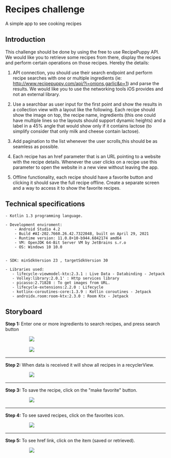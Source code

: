 # Recipes challenge
A simple app to see cooking recipes

##  Introduction
This challenge should be done by using the free to use RecipePuppy API. We would like you to retrieve some recipes from there, display the recipes and perform certain operations on those recipes. Hereby the details:

1. API connection, you should use their search endpoint and perform recipe searches with one or multiple ingredients (ie: http://www.recipepuppy.com/api/?i=onions,garlic&p=1) and parse the results. We would like you to use the networking tools iOS provides and not an external library.

2. Use a searchbar as user input for the first point and show the results in a collection view with a layout like the following. Each recipe should show the image on top, the recipe name, ingredients (this one could have multiple lines so the layouts should support dynamic heights) and a label in a 45% angle that would show only if it contains lactose (to simplify consider that only milk and cheese contain lactose).

3. Add pagination to the list whenever the user scrolls,this should be as seamless as possible.

4. Each recipe has an href parameter that is an URL pointing to a website with the recipe details. Whenever the user clicks on a recipe use this parameter to open the website in a new view without leaving the app.

5. Offline functionality, each recipe should have a favorite button and clicking it should save the full recipe offline. Create a separate screen and a way to access it to show the favorite recipes.

## Technical specifications


	- Kotlin 1.3 programming language.
	
	- Development enviroment:
	    - Android Studio 4.2
	    - Build #AI-202.7660.26.42.7322048, built on April 29, 2021
        - Runtime version: 11.0.8+10-b944.6842174 amd64
        - VM: OpenJDK 64-Bit Server VM by JetBrains s.r.o
        - OS: Windows 10 10.0
        
		
	- SDK: minSdkVersion 23 , targetSdkVersion 30
	
	- Libraries used:
       - lifecycle-viewmodel-ktx:2.3.1 : Live Data - Databinding - Jetpack 
       - Volley:library:2.0.1' : Http services library
       - picasso:2.71828 : To get images from URL.
       - lifecycle-extensions:2.2.0 : Lifecycle
       - kotlinx-coroutines-core:1.3.9 : Kotlin coroutines - Jetpack 
       - androidx.room:room-ktx:2.3.0 : Room Ktx - Jetpack

## Storyboard

**Step 1:** Enter one or more ingredients to search recipes, and press search button

&nbsp; &nbsp; &nbsp; &nbsp; &nbsp; &nbsp; &nbsp; &nbsp; &nbsp; &nbsp;<img src=https://github.com/antoniomy82/Recipes_challenge/edit/master/screenshots/01_home.PNG>

&nbsp; &nbsp; &nbsp; &nbsp; &nbsp; &nbsp; &nbsp; &nbsp; &nbsp; &nbsp;<img src=https://github.com/antoniomy82/Recipes_challenge/edit/master/screenshots/02_home.PNG>

***
**Step 2:** When data is received it will show all recipes in a recyclerView.

&nbsp; &nbsp; &nbsp; &nbsp; &nbsp; &nbsp; &nbsp; &nbsp; &nbsp; &nbsp;<img src=https://github.com/antoniomy82/Recipes_challenge/edit/master/screenshots/03_home.PNG>

***
**Step 3:** To save the recipe, click on the "make favorite" button.

&nbsp; &nbsp; &nbsp; &nbsp; &nbsp; &nbsp; &nbsp; &nbsp; &nbsp; &nbsp;<img src=https://github.com/antoniomy82/Recipes_challenge/edit/master/screenshots/04_home.PNG>

***
**Step 4:** To see saved recipes, click on the favorites icon.

&nbsp; &nbsp; &nbsp; &nbsp; &nbsp; &nbsp; &nbsp; &nbsp; &nbsp; &nbsp;<img src=https://github.com/antoniomy82/Recipes_challenge/edit/master/screenshots/05_saved_recipes.PNG>

***
**Step 5:** To see href link, click on the item (saved or retrieved).

&nbsp; &nbsp; &nbsp; &nbsp; &nbsp; &nbsp; &nbsp; &nbsp; &nbsp; &nbsp;<img src=https://github.com/antoniomy82/Recipes_challenge/edit/master/screenshots/06_href_to_web.PNG>

